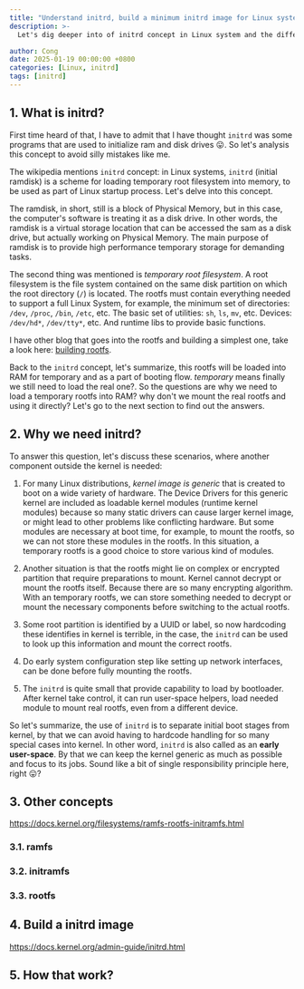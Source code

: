 ```yaml
---
title: "Understand initrd, build a minimum initrd image for Linux system."
description: >-
  Let's dig deeper into of initrd concept in Linux system and the differences between initrd, ramfs, initramfs, and rootfs.

author: Cong
date: 2025-01-19 00:00:00 +0800
categories: [Linux, initrd]
tags: [initrd]
---
```


## 1. What is initrd?

First time heard of that, I have to admit that I have thought `initrd` was some programs that are used to initialize ram and disk drives 😛. So let's analysis this concept to avoid silly mistakes like me.

The wikipedia mentions `initrd` concept: in Linux systems, `initrd` (initial ramdisk) is a scheme for loading temporary root filesystem into memory, to be used as part of Linux startup process. Let's delve into this concept.

The ramdisk, in short, still is a block of Physical Memory, but in this case, the computer's software is treating it as a disk drive. In other words, the ramdisk is a virtual storage location that can be accessed the sam as a disk drive, but actually working on Physical Memory. The main purpose of ramdisk is to provide high performance temporary storage for demanding tasks.

The second thing was mentioned is *temporary root filesystem*. A root filesystem is the file system contained on the same disk partition on which the root directory (`/`) is located. The rootfs must contain everything needed to support a full Linux System, for example, the minimum set of directories: `/dev`, `/proc`, `/bin`, `/etc`, etc. The basic set of utilities: `sh`, `ls`, `mv`, etc. Devices: `/dev/hd*`, `/dev/tty*`, etc. And runtime libs to provide basic functions.

I have other blog that goes into the rootfs and building a simplest one, take a look here: [building rootfs](/posts/building-a-rootfs/).

Back to the `initrd` concept, let's summarize, this rootfs will be loaded into RAM for temporary and as a part of booting flow. *temporary* means finally we still need to load the real one?. So the questions are why we need to load a temporary rootfs into RAM? why don't we mount the real rootfs and using it directly? Let's go to the next section to find out the answers.

## 2. Why we need initrd?

To answer this question, let's discuss these scenarios, where another component outside the kernel is needed:

1. For many Linux distributions, *kernel image is generic* that is created to boot on a wide variety of hardware. The Device Drivers for this generic kernel are included as loadable kernel modules (runtime kernel modules) because so many static drivers can cause larger kernel image, or might lead to other problems like conflicting hardware. But some modules are necessary at boot time, for example, to mount the rootfs, so we can not store these modules in the rootfs. In this situation, a temporary rootfs is a good choice to store various kind of modules.

2. Another situation is that the rootfs might lie on complex or encrypted partition that require preparations to mount. Kernel cannot decrypt or mount the rootfs itself. Because there are so many encrypting algorithm. With an temporary rootfs, we can store something needed to decrypt or mount the necessary components before switching to the actual rootfs.

3. Some root partition is identified by a UUID or label, so now hardcoding these identifies in kernel is terrible, in the case, the `initrd` can be used to look up this information and mount the correct rootfs.

4. Do early system configuration step like setting up network interfaces, can be done before fully mounting the rootfs.

5. The `initrd` is quite small that provide capability to load by bootloader. After kernel take control, it can run user-space helpers, load needed module to mount real rootfs, even from a different device.

So let's summarize, the use of `initrd` is to separate initial boot stages from kernel, by that we can avoid having to hardcode handling for so many special cases into kernel. In other word, `initrd` is also called as an **early user-space**. By that we can keep the kernel generic as much as possible and focus to its jobs. Sound like a bit of single responsibility principle here, right 😛?

## 3. Other concepts

<https://docs.kernel.org/filesystems/ramfs-rootfs-initramfs.html>

### 3.1. ramfs

### 3.2. initramfs

### 3.3. rootfs

## 4. Build a initrd image

<https://docs.kernel.org/admin-guide/initrd.html>

## 5. How that work?
